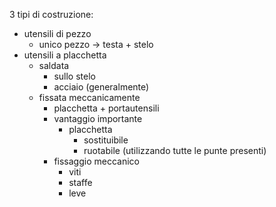 3 tipi di costruzione:
- utensili di pezzo
	- unico pezzo -> testa + stelo
- utensili a placchetta 
	- saldata
		- sullo stelo
		- acciaio (generalmente)
	- fissata meccanicamente
		- placchetta + portautensili
		- vantaggio importante
			- placchetta 
				- sostituibile 
				- ruotabile (utilizzando tutte le punte presenti)
		- fissaggio meccanico
			- viti
			- staffe
			- leve
